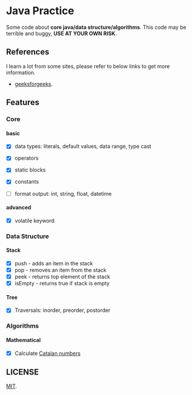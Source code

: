 # Java Practice

Some code about **core java/data structure/algorithms**. This code may be terrible and buggy, **USE AT YOUR OWN RISK**.

## References

I learn a lot from some sites, please refer to below links to get more information.

+ [geeksforgeeks](https://www.geeksforgeeks.org/java/).

## Features

### Core

#### basic

- [x] data types: literals, default values, data range, type cast
- [x] operators
- [x] static blocks
- [x] constants
- [ ] format output: int, string, float, datetime


#### advanced

- [x] volatile keyword

### Data Structure

#### Stack

- [x] push - adds an item in the stack
- [x] pop - removes an item from the stack
- [x] peek - returns top element of the stack
- [x] isEmpty - returns true if stack is empty

#### Tree

- [x] Traversals: inorder, preorder, postorder

### Algorithms

#### Mathematical

- [x] Calculate [Catalan numbers](https://en.wikipedia.org/wiki/Catalan_number)


## LICENSE

[MIT](LICENSE).
